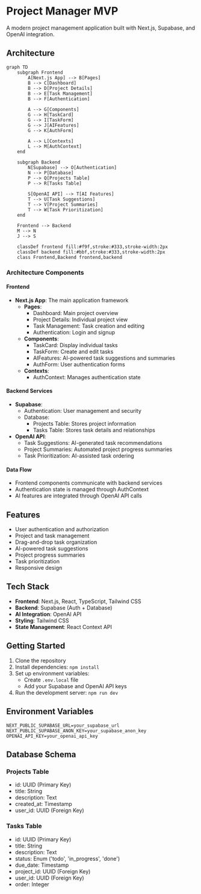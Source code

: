 # Project Manager MVP

A modern project management application built with Next.js, Supabase, and OpenAI integration.

## Architecture

```mermaid
graph TD
    subgraph Frontend
        A[Next.js App] --> B[Pages]
        B --> C[Dashboard]
        B --> D[Project Details]
        B --> E[Task Management]
        B --> F[Authentication]
        
        A --> G[Components]
        G --> H[TaskCard]
        G --> I[TaskForm]
        G --> J[AIFeatures]
        G --> K[AuthForm]
        
        A --> L[Contexts]
        L --> M[AuthContext]
    end

    subgraph Backend
        N[Supabase] --> O[Authentication]
        N --> P[Database]
        P --> Q[Projects Table]
        P --> R[Tasks Table]
        
        S[OpenAI API] --> T[AI Features]
        T --> U[Task Suggestions]
        T --> V[Project Summaries]
        T --> W[Task Prioritization]
    end

    Frontend --> Backend
    M --> N
    J --> S

    classDef frontend fill:#f9f,stroke:#333,stroke-width:2px
    classDef backend fill:#bbf,stroke:#333,stroke-width:2px
    class Frontend,Backend frontend,backend
```

### Architecture Components

#### Frontend
- **Next.js App**: The main application framework
  - **Pages**: 
    - Dashboard: Main project overview
    - Project Details: Individual project view
    - Task Management: Task creation and editing
    - Authentication: Login and signup
  - **Components**:
    - TaskCard: Display individual tasks
    - TaskForm: Create and edit tasks
    - AIFeatures: AI-powered task suggestions and summaries
    - AuthForm: User authentication forms
  - **Contexts**:
    - AuthContext: Manages authentication state

#### Backend Services
- **Supabase**:
  - Authentication: User management and security
  - Database: 
    - Projects Table: Stores project information
    - Tasks Table: Stores task details and relationships
- **OpenAI API**:
  - Task Suggestions: AI-generated task recommendations
  - Project Summaries: Automated project progress summaries
  - Task Prioritization: AI-assisted task ordering

#### Data Flow
- Frontend components communicate with backend services
- Authentication state is managed through AuthContext
- AI features are integrated through OpenAI API calls

## Features
- User authentication and authorization
- Project and task management
- Drag-and-drop task organization
- AI-powered task suggestions
- Project progress summaries
- Task prioritization
- Responsive design

## Tech Stack
- **Frontend**: Next.js, React, TypeScript, Tailwind CSS
- **Backend**: Supabase (Auth + Database)
- **AI Integration**: OpenAI API
- **Styling**: Tailwind CSS
- **State Management**: React Context API

## Getting Started
1. Clone the repository
2. Install dependencies: `npm install`
3. Set up environment variables:
   - Create `.env.local` file
   - Add your Supabase and OpenAI API keys
4. Run the development server: `npm run dev`

## Environment Variables
```env
NEXT_PUBLIC_SUPABASE_URL=your_supabase_url
NEXT_PUBLIC_SUPABASE_ANON_KEY=your_supabase_anon_key
OPENAI_API_KEY=your_openai_api_key
```

## Database Schema
### Projects Table
- id: UUID (Primary Key)
- title: String
- description: Text
- created_at: Timestamp
- user_id: UUID (Foreign Key)

### Tasks Table
- id: UUID (Primary Key)
- title: String
- description: Text
- status: Enum ('todo', 'in_progress', 'done')
- due_date: Timestamp
- project_id: UUID (Foreign Key)
- user_id: UUID (Foreign Key)
- order: Integer
